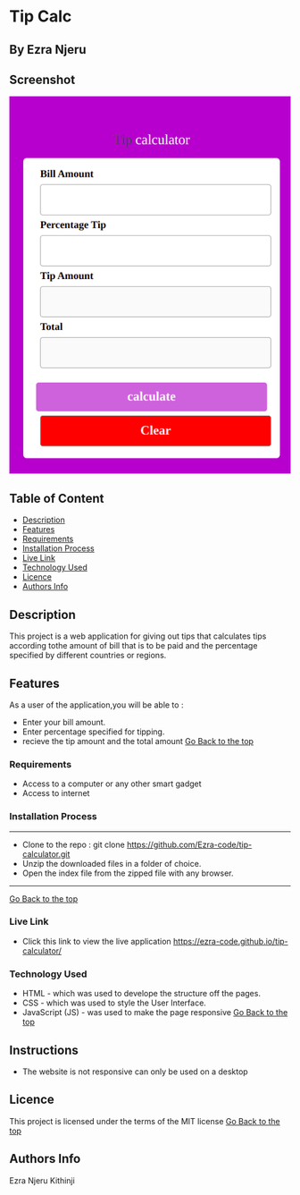 # Tip Calc
 ## By Ezra Njeru
## Screenshot
 ![image](./assets/images/snap.png)
 ## Table of Content
 - [Description](#description)
 - [Features](#features)
 - [Requirements](#requirements)
 - [Installation Process](#installation-Process)
 - [Live Link](#Live-Link)
 - [Technology  Used](#technology-Used)
 - [Licence](#licence)
 - [Authors Info](#Authors-Info)
 ## Description
 <p>This project is a web application for giving out tips that calculates tips according tothe amount of bill that is to be paid and the percentage specified by different countries or regions.</p>

## Features

As a user of the application,you will be able to :
* Enter your bill amount.
* Enter percentage specified for tipping.
* recieve the tip amount and the total amount
[Go Back to the top](#Tip-Calc)
 ###  Requirements
 * Access to  a computer or any other smart gadget
 * Access to internet
 ### Installation Process
 ****
* Clone to the repo : git clone https://github.com/Ezra-code/tip-calculator.git
* Unzip the downloaded files in a folder of choice.
* Open the index file from the zipped file with any browser.
 ****
 [Go Back to the top](#Tip-Calc)
### Live Link
- Click this link to view the live application https://ezra-code.github.io/tip-calculator/
### Technology  Used
* HTML - which was used to develope the structure off the pages.
* CSS - which was used to style the User Interface.
* JavaScript (JS) - was used to make the page responsive
[Go Back to the top](#Tip-Calc)
## Instructions
* The website is not responsive can only be used on a desktop
## Licence
This project is licensed under the terms of the MIT license
[Go Back to the top](#Tip-Calc)
## Authors Info
Ezra Njeru Kithinji 